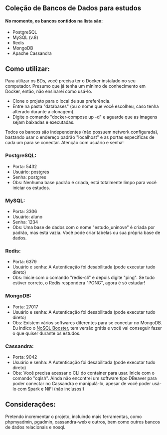 ## Coleção de Bancos de Dados para estudos

#### No momento, os bancos contidos na lista são:
- PostgreSQL
- MySQL (v.8)
- Redis
- MongoDB
- Apache Cassandra

## Como utilizar:

Para utilizar os BDs, você precisa ter o Docker instalado no seu computador.
Presumo que já tenha um mínimo de conhecimento em Docker, então, não ensinarei como usá-lo.

- Clone o projeto para o local de sua preferência.
- Entre na pasta "databases" (ou o nome que você escolheu, caso tenha alterado durante a clonagem).
- Digite o comando "docker-compose up -d" e aguarde que as imagens sejam baixadas e executadas.

Todos os bancos são independentes (não possuem network configurada), bastando usar o endereço padrão "localhost" e as portas específicas de cada um para se conectar. Atenção com usuário e senha!

### PostgreSQL:
- Porta: 5432
- Usuário: postgres
- Senha: postgres
- Obs: Nenhuma base padrão é criada, está totalmente limpo para você iniciar os estudos.

### MySQL:
- Porta: 3306
- Usuário: aluno
- Senha: 1234
- Obs: Uma base de dados com o nome "estudo_uninove" é criada por padrão, mas está vazia. Você pode criar tabelas ou sua própria base de dados.

### Redis:
- Porta: 6379
- Usuário e senha: A Autenticação foi desabilitada (pode executar tudo direto)
- Obs: Inicie com o comando "redis-cli" e depois digite "ping". Se tudo estiver correto, o Redis responderá "PONG", agora é só estudar!

### MongoDB:
- Porta: 27017
- Usuário e senha: A Autenticação foi desabilitada (pode executar tudo direto)
- Obs: Existem vários softwares diferentes para se conectar no MongoDB. Eu indico o [NoSQL Booster](https://nosqlbooster.com/downloads), tem versão grátis e você vai conseguir fazer o que quiser durante os estudos.

### Cassandra:
- Porta: 9042
- Usuário e senha: A Autenticação foi desabilitada (pode executar tudo direto)
- Obs: Você precisa acessar o CLI do container para usar. Inicie com o comando "cqlsh". Ainda não encontrei um software tipo DBeaver para poder conectar no Cassandra e manipulá-lo, apesar de você poder usá-lo com Spark e NiFi (não inclusos!)


## Considerações:

Pretendo incrementar o projeto, incluindo mais ferramentas, como phpmyadmin, pgadmin, cassandra-web e outros, bem como outros bancos de dados relacionais e nosql.